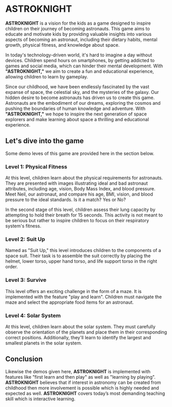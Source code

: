 # ASTROKNIGHT

**ASTROKNIGHT** is a vision for the kids as a game designed to inspire
children on their journey of becoming astronauts. This
game aims to educate and motivate kids by providing
valuable insights into various aspects of becoming an
astronaut, including their dietary habits, mental growth,
physical fitness, and knowledge about space.

In today's technology-driven world, it's hard to imagine a
day without devices. Children spend hours
on smartphones, by getting addicted to games and social media,
which can hinder their mental development. With
**"ASTROKNIGHT,"** we aim to create a fun and educational
experience, allowing children to learn by gameplay.

Since our childhood, we have been endlessly fascinated
by the vast expanse of space, the celestial sky, and the
mysteries of the galaxy. Our hidden desire to become
astronauts has driven us to create this game.
Astronauts are the embodiment of our dreams,
exploring the cosmos and pushing the boundaries of
human knowledge and adventure. With **"ASTROKNIGHT,"**
we hope to inspire the next generation of space
explorers and make learning about space a thrilling and
educational experience.

## Let's dive into the game
Some demo leves of this game are provided here in the section below.

### Level 1: Physical Fitness
At this level, children learn about the physical
requirements for astronauts. They are presented with
images illustrating ideal and bad astronaut attributes,
including age, vision, Body Mass Index, and blood
pressure. Meet Neil, our astronaut, and compare his age,
BMI, vision, and blood pressure to the ideal standards. Is
it a match? Yes or No?

In the second stage of this level, children assess their
lung capacity by attempting to hold their breath for 15
seconds. This activity is not meant to be serious but
rather to inspire children to focus on their respiratory system's fitness.

### Level 2: Suit Up
Named as "Suit Up," this level introduces children to the
components of a space suit. Their task is to assemble
the suit correctly by placing the helmet, lower torso,
upper hand torso, and life support torso in the right
order.

### Level 3: Survive
This level offers an exciting challenge in the form of a
maze. It is implemented with the feature "play and learn".
Children must navigate the maze and select the
appropriate food items for an astronaut.

### Level 4: Solar System
At this level, children learn about the solar system. They
must carefully observe the orientation of the planets and
place them in their corresponding correct positions. Additionally, 
they'll learn to identify the largest and smallest planets in the solar system.

## Conclusion

Likewise the demos given here, **ASTROKNIGHT** is
implemented with features like "first learn and then play"
as well as "learning by playing". **ASTROKNIGHT** believes that
if interest in astronomy can be created from childhood
then more involvement is possible which is highly
needed and expected as well. **ASTROKNIGHT** covers today’s most demanding
teaching skill which is interactive learning.
